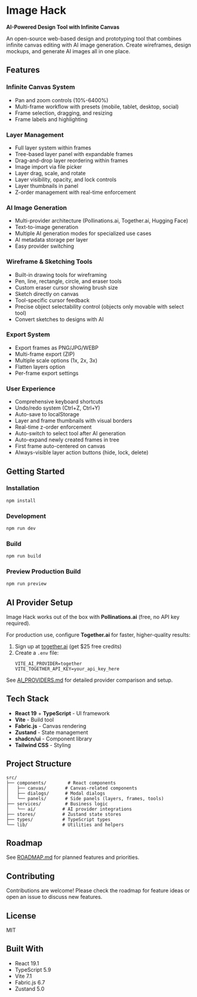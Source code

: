 # Image Hack

**AI-Powered Design Tool with Infinite Canvas**

An open-source web-based design and prototyping tool that combines infinite canvas editing with AI image generation. Create wireframes, design mockups, and generate AI images all in one place.

## Features

### Infinite Canvas System
- Pan and zoom controls (10%-6400%)
- Multi-frame workflow with presets (mobile, tablet, desktop, social)
- Frame selection, dragging, and resizing
- Frame labels and highlighting

### Layer Management
- Full layer system within frames
- Tree-based layer panel with expandable frames
- Drag-and-drop layer reordering within frames
- Image import via file picker
- Layer drag, scale, and rotate
- Layer visibility, opacity, and lock controls
- Layer thumbnails in panel
- Z-order management with real-time enforcement

### AI Image Generation
- Multi-provider architecture (Pollinations.ai, Together.ai, Hugging Face)
- Text-to-image generation
- Multiple AI generation modes for specialized use cases
- AI metadata storage per layer
- Easy provider switching

### Wireframe & Sketching Tools
- Built-in drawing tools for wireframing
- Pen, line, rectangle, circle, and eraser tools
- Custom eraser cursor showing brush size
- Sketch directly on canvas
- Tool-specific cursor feedback
- Precise object selectability control (objects only movable with select tool)
- Convert sketches to designs with AI

### Export System
- Export frames as PNG/JPG/WEBP
- Multi-frame export (ZIP)
- Multiple scale options (1x, 2x, 3x)
- Flatten layers option
- Per-frame export settings

### User Experience
- Comprehensive keyboard shortcuts
- Undo/redo system (Ctrl+Z, Ctrl+Y)
- Auto-save to localStorage
- Layer and frame thumbnails with visual borders
- Real-time z-order enforcement
- Auto-switch to select tool after AI generation
- Auto-expand newly created frames in tree
- First frame auto-centered on canvas
- Always-visible layer action buttons (hide, lock, delete)

## Getting Started

### Installation

```bash
npm install
```

### Development

```bash
npm run dev
```

### Build

```bash
npm run build
```

### Preview Production Build

```bash
npm run preview
```

## AI Provider Setup

Image Hack works out of the box with **Pollinations.ai** (free, no API key required).

For production use, configure **Together.ai** for faster, higher-quality results:

1. Sign up at [together.ai](https://together.ai) (get $25 free credits)
2. Create a `.env` file:
   ```env
   VITE_AI_PROVIDER=together
   VITE_TOGETHER_API_KEY=your_api_key_here
   ```

See [AI_PROVIDERS.md](./AI_PROVIDERS.md) for detailed provider comparison and setup.

## Tech Stack

- **React 19** + **TypeScript** - UI framework
- **Vite** - Build tool
- **Fabric.js** - Canvas rendering
- **Zustand** - State management
- **shadcn/ui** - Component library
- **Tailwind CSS** - Styling

## Project Structure

```
src/
├── components/        # React components
│   ├── canvas/       # Canvas-related components
│   ├── dialogs/      # Modal dialogs
│   └── panels/       # Side panels (layers, frames, tools)
├── services/         # Business logic
│   └── ai/          # AI provider integrations
├── stores/          # Zustand state stores
├── types/           # TypeScript types
└── lib/             # Utilities and helpers
```

## Roadmap

See [ROADMAP.md](./ROADMAP.md) for planned features and priorities.

## Contributing

Contributions are welcome! Please check the roadmap for feature ideas or open an issue to discuss new features.

## License

MIT

## Built With

- React 19.1
- TypeScript 5.9
- Vite 7.1
- Fabric.js 6.7
- Zustand 5.0
